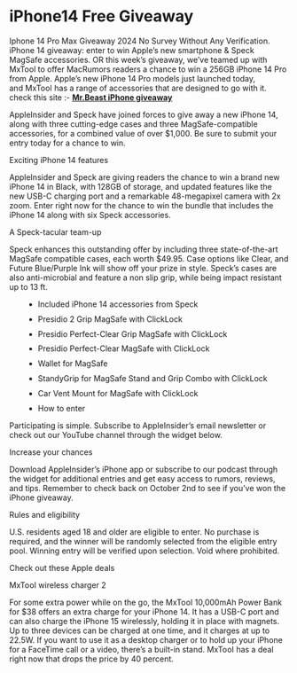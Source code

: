 # iPhone14 Free Giveaway
<p class="q-text qu-display--block qu-wordBreak--break-word qu-textAlign--start" style="margin-bottom: 1em; padding: 0px; word-break: break-word; overflow-wrap: anywhere; direction: ltr;"><span style="background-image: none; background-position: initial; background-size: initial; background-repeat: initial; background-attachment: initial; background-origin: initial; background-clip: initial;">Iphone 14 Pro Max Giveaway 2024 No Survey Without Any Verification. iPhone 14 giveaway: enter to win Apple’s new smartphone &amp; Speck MagSafe accessories. OR this week’s giveaway, we’ve teamed up with MxTool to offer MacRumors readers a chance to win a 256GB iPhone 14 Pro from Apple. Apple’s new iPhone 14 Pro models just launched today, and&nbsp;<span style="letter-spacing: 0.16px;">MxTool&nbsp;</span>has a range of accessories that are designed to go with it. check this site :-&nbsp;</span><a class="q-box Link___StyledBox-t2xg9c-0 gOCLNQ puppeteer_test_link qu-cursor--pointer qu-hover--textDecoration--underline" title="www.mxtool.online" href="https://www.mxtool.online/tools/iphone14-giveaway/" target="_blank" rel="noopener nofollow" style="background-image: none; background-position: initial; background-size: initial; background-repeat: initial; background-attachment: initial; background-origin: initial; background-clip: initial; -webkit-tap-highlight-color: rgba(24, 24, 24, 0.6); cursor: pointer; position: relative; border-radius: inherit;"><b>Mr.Beast iPhone giveaway</b></a></p><p class="q-text qu-display--block qu-wordBreak--break-word qu-textAlign--start" style="margin-bottom: 1em; padding: 0px; word-break: break-word; overflow-wrap: anywhere; direction: ltr;"><span style="background-image: none; background-position: initial; background-size: initial; background-repeat: initial; background-attachment: initial; background-origin: initial; background-clip: initial;">AppleInsider and Speck have joined forces to give away a new iPhone 14, along with three cutting-edge cases and three MagSafe-compatible accessories, for a combined value of over $1,000. Be sure to submit your entry today for a chance to win.</span></p><p class="q-text qu-display--block qu-wordBreak--break-word qu-textAlign--start" style="margin-bottom: 1em; padding: 0px; word-break: break-word; overflow-wrap: anywhere; direction: ltr;"><span style="background-image: none; background-position: initial; background-size: initial; background-repeat: initial; background-attachment: initial; background-origin: initial; background-clip: initial;">Exciting iPhone 14 features</span></p><p class="q-text qu-display--block qu-wordBreak--break-word qu-textAlign--start" style="margin-bottom: 1em; padding: 0px; word-break: break-word; overflow-wrap: anywhere; direction: ltr;"><span style="background-image: none; background-position: initial; background-size: initial; background-repeat: initial; background-attachment: initial; background-origin: initial; background-clip: initial;">AppleInsider and Speck are giving readers the chance to win a brand new iPhone 14 in Black, with 128GB of storage, and updated features like the new USB-C charging port and a remarkable 48-megapixel camera with 2x zoom. Enter right now for the chance to win the bundle that includes the iPhone 14 along with six Speck accessories.</span></p><p class="q-text qu-display--block qu-wordBreak--break-word qu-textAlign--start" style="margin-bottom: 1em; padding: 0px; word-break: break-word; overflow-wrap: anywhere; direction: ltr;"><span style="background-image: none; background-position: initial; background-size: initial; background-repeat: initial; background-attachment: initial; background-origin: initial; background-clip: initial;">A Speck-tacular team-up</span></p><p class="q-text qu-display--block qu-wordBreak--break-word qu-textAlign--start" style="margin-bottom: 1em; padding: 0px; word-break: break-word; overflow-wrap: anywhere; direction: ltr;"><span style="background-image: none; background-position: initial; background-size: initial; background-repeat: initial; background-attachment: initial; background-origin: initial; background-clip: initial;">Speck enhances this outstanding offer by including three state-of-the-art MagSafe compatible cases, each worth $49.95. Case options like Clear, and Future Blue/Purple Ink will show off your prize in style. Speck’s cases are also anti-microbial and feature a non slip grip, while being impact resistant up to 13 ft.</span></p><ul class="q-box" style="margin-right: 2em; margin-bottom: 1em; list-style-position: initial; list-style-image: initial; direction: ltr; overflow-wrap: break-word;"><li class="q-relative" style="margin-right: 0px; margin-bottom: 0px; margin-left: 2em; padding-bottom: 0.7em; position: relative;"><span style="background-image: none; background-position: initial; background-size: initial; background-repeat: initial; background-attachment: initial; background-origin: initial; background-clip: initial;">Included iPhone 14 accessories from Speck</span></li><li class="q-relative" style="margin: 0px 0px 0px 2em; padding-bottom: 0.7em; position: relative;"><span style="background-image: none; background-position: initial; background-size: initial; background-repeat: initial; background-attachment: initial; background-origin: initial; background-clip: initial;">Presidio 2 Grip MagSafe with ClickLock</span></li><li class="q-relative" style="margin: 0px 0px 0px 2em; padding-bottom: 0.7em; position: relative;"><span style="background-image: none; background-position: initial; background-size: initial; background-repeat: initial; background-attachment: initial; background-origin: initial; background-clip: initial;">Presidio Perfect-Clear Grip MagSafe with ClickLock</span></li><li class="q-relative" style="margin: 0px 0px 0px 2em; padding-bottom: 0.7em; position: relative;"><span style="background-image: none; background-position: initial; background-size: initial; background-repeat: initial; background-attachment: initial; background-origin: initial; background-clip: initial;">Presidio Perfect-Clear MagSafe with ClickLock</span></li><li class="q-relative" style="margin: 0px 0px 0px 2em; padding-bottom: 0.7em; position: relative;"><span style="background-image: none; background-position: initial; background-size: initial; background-repeat: initial; background-attachment: initial; background-origin: initial; background-clip: initial;">Wallet for MagSafe</span></li><li class="q-relative" style="margin: 0px 0px 0px 2em; padding-bottom: 0.7em; position: relative;"><span style="background-image: none; background-position: initial; background-size: initial; background-repeat: initial; background-attachment: initial; background-origin: initial; background-clip: initial;">StandyGrip for MagSafe Stand and Grip Combo with ClickLock</span></li><li class="q-relative" style="margin: 0px 0px 0px 2em; padding-bottom: 0.7em; position: relative;"><span style="background-image: none; background-position: initial; background-size: initial; background-repeat: initial; background-attachment: initial; background-origin: initial; background-clip: initial;">Car Vent Mount for MagSafe with ClickLock</span></li><li class="q-relative" style="margin: 0px 0px 0px 2em; position: relative;"><span style="background-image: none; background-position: initial; background-size: initial; background-repeat: initial; background-attachment: initial; background-origin: initial; background-clip: initial;">How to enter</span></li></ul><p class="q-text qu-display--block qu-wordBreak--break-word qu-textAlign--start" style="margin-bottom: 1em; padding: 0px; word-break: break-word; overflow-wrap: anywhere; direction: ltr;"><span style="background-image: none; background-position: initial; background-size: initial; background-repeat: initial; background-attachment: initial; background-origin: initial; background-clip: initial;">Participating is simple. Subscribe to AppleInsider’s email newsletter or check out our YouTube channel through the widget below.</span></p><p class="q-text qu-display--block qu-wordBreak--break-word qu-textAlign--start" style="margin-bottom: 1em; padding: 0px; word-break: break-word; overflow-wrap: anywhere; direction: ltr;"><span style="background-image: none; background-position: initial; background-size: initial; background-repeat: initial; background-attachment: initial; background-origin: initial; background-clip: initial;">Increase your chances</span></p><p class="q-text qu-display--block qu-wordBreak--break-word qu-textAlign--start" style="margin-bottom: 1em; padding: 0px; word-break: break-word; overflow-wrap: anywhere; direction: ltr;"><span style="background-image: none; background-position: initial; background-size: initial; background-repeat: initial; background-attachment: initial; background-origin: initial; background-clip: initial;">Download AppleInsider’s iPhone app or subscribe to our podcast through the widget for additional entries and get easy access to rumors, reviews, and tips. Remember to check back on October 2nd to see if you’ve won the iPhone giveaway.</span></p><p class="q-text qu-display--block qu-wordBreak--break-word qu-textAlign--start" style="margin-bottom: 1em; padding: 0px; word-break: break-word; overflow-wrap: anywhere; direction: ltr;"><span style="background-image: none; background-position: initial; background-size: initial; background-repeat: initial; background-attachment: initial; background-origin: initial; background-clip: initial;">Rules and eligibility</span></p><p class="q-text qu-display--block qu-wordBreak--break-word qu-textAlign--start" style="margin-bottom: 1em; padding: 0px; word-break: break-word; overflow-wrap: anywhere; direction: ltr;"><span style="background-image: none; background-position: initial; background-size: initial; background-repeat: initial; background-attachment: initial; background-origin: initial; background-clip: initial;">U.S. residents aged 18 and older are eligible to enter. No purchase is required, and the winner will be randomly selected from the eligible entry pool. Winning entry will be verified upon selection. Void where prohibited.</span></p><p class="q-text qu-display--block qu-wordBreak--break-word qu-textAlign--start" style="margin-bottom: 1em; padding: 0px; word-break: break-word; overflow-wrap: anywhere; direction: ltr;"><span style="background-image: none; background-position: initial; background-size: initial; background-repeat: initial; background-attachment: initial; background-origin: initial; background-clip: initial;">Check out these Apple deals</span></p><p class="q-text qu-display--block qu-wordBreak--break-word qu-textAlign--start" style="margin-bottom: 1em; padding: 0px; word-break: break-word; overflow-wrap: anywhere; direction: ltr;"><span style="background-image: none; background-position: initial; background-size: initial; background-repeat: initial; background-attachment: initial; background-origin: initial; background-clip: initial;"><span style="letter-spacing: 0.16px;">MxTool</span><span style="letter-spacing: 0.16px;">&nbsp;</span>wireless charger 2</span></p><p class="q-text qu-display--block qu-wordBreak--break-word qu-textAlign--start" style="margin-bottom: 0px; padding: 0px; word-break: break-word; overflow-wrap: anywhere; direction: ltr;"><span style="background-image: none; background-position: initial; background-size: initial; background-repeat: initial; background-attachment: initial; background-origin: initial; background-clip: initial;">For some extra power while on the go, the&nbsp;<span style="letter-spacing: 0.16px;">MxTool&nbsp;</span>10,000mAh Power Bank for $38 offers an extra charge for your iPhone 14. It has a USB-C port and can also charge the iPhone 15 wirelessly, holding it in place with magnets. Up to three devices can be charged at one time, and it charges at up to 22.5W. If you want to use it as a desktop charger or to hold up your iPhone for a FaceTime call or a video, there’s a built-in stand.&nbsp;<span style="letter-spacing: 0.16px;">MxTool&nbsp;</span>has a deal right now that drops the price by 40 percent.</span></p>
